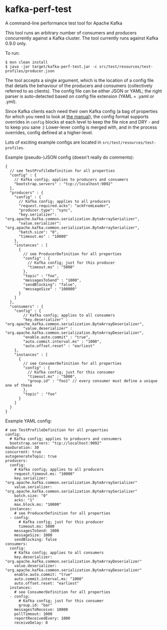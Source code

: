 # kafka-perf-test
A command-line performance test tool for Apache Kafka

This tool runs an arbitrary number of consumers and producers concurrently against a Kafka cluster.
The tool currently runs against Kafka 0.9.0 only.

To run:

    $ mvn clean install
    $ java -jar target/kafka-perf-test.jar -c src/test/resources/test-profiles/producer.json

The tool accepts a single argument, which is the location of a config file that details
the behaviour of the producers and consumers (collectively referred to as clients). The config file can be either
JSON or YAML; the right parser is auto-detected based on config file extension (YAML = .yaml or .yml).

Since Kafka clients each need their own Kafka config (a bag of properties for which you need
to look at [the manual](http://kafka.apache.org/documentation.html#configuration)),
the config format supports overrides in `config` blocks at each level to keep the file nice and DRY - and to keep you sane :)
Lower-lever config is merged with, and in the process overrides, config defined at a higher-level.

Lots of exciting example configs are located in `src/test/resources/test-profiles`.

Example (pseudo-)JSON config (doesn't really do comments):

    {
      // see TestProfileDefinition for all properties
      "config" : {
        // Kafka config; applies to producers and consumers
        "bootstrap.servers" : "tcp://localhost:9092"
      },
      "producers" : {
        "config" : {
          // Kafka config; applies to all producers
          "request.required.acks": "ackFromLeader",
          "producer.type": "sync",
          "key.serializer": "org.apache.kafka.common.serialization.ByteArraySerializer",
          "value.serializer": "org.apache.kafka.common.serialization.ByteArraySerializer",
          "batch.size": "0",
          "timeout.ms" : "10000"
        },
        "instances" : [
          {
            // see ProducerDefinition for all properties
            "config" : {
              // Kafka config; just for this producer
              "timeout.ms" : "5000"
            },
            "topic" : "foo",
            "messagesToSend" : "1000",
            "sendBlocking": "false",
            "messageSize" : "100000"
          }
        ]
      },
      "consumers" : {
        "config" : {
            // Kafka config; applies to all consumers
            "key.deserializer" : "org.apache.kafka.common.serialization.ByteArrayDeserializer",
            "value.deserializer" : "org.apache.kafka.common.serialization.ByteArrayDeserializer",
            "enable.auto.commit" : "true",
            "auto.commit.interval.ms" : "1000",
            "auto.offset.reset" : "earliest"
        },
        "instances" : [
          {
            // see ConsumerDefinition for all properties
            "config" : {
              // Kafka config; just for this consumer
              "timeout.ms" : "5000",
              "group.id" : "foo1" // every consumer must define a unique one of these
            },
            "topic" : "foo"
          }
        ]
      }
    }

Example YAML config:
 
    # see TestProfileDefinition for all properties
    config:
      # Kafka config; applies to producers and consumers
      bootstrap.servers: "tcp://localhost:9092"
    maxDuration: 30
    concurrent: true
    autogenerateTopic: true
    producers:
      config:
        # Kafka config; applies to all producers
        request.timeout.ms: "10000"
        key.serializer: "org.apache.kafka.common.serialization.ByteArraySerializer"
        value.serializer: "org.apache.kafka.common.serialization.ByteArraySerializer"
        batch.size: "0"
        acks: "1"
        max.block.ms: "10000"
      instances:
        # see ProducerDefinition for all properties
      - config:
          # Kafka config; just for this producer
          timeout.ms: 5000
        messagesToSend: 1000
        messageSize: 1000
        sendBlocking: false
    consumers:
      config:
        # Kafka config; applies to all consumers
        key.deserializer: "org.apache.kafka.common.serialization.ByteArrayDeserializer"
        value.deserializer: "org.apache.kafka.common.serialization.ByteArrayDeserializer"
        enable.auto.commit: "true"
        auto.commit.interval.ms: "1000"
        auto.offset.reset: "earliest"
      instances:
        # see ConsumerDefinition for all properties
      - config:
          # Kafka config; just for this consumer
          group.id: "bar"
        messagesToReceive: 10000
        pollTimeout: 1000
        reportReceivedEvery: 1000
        receiveDelay: 0


